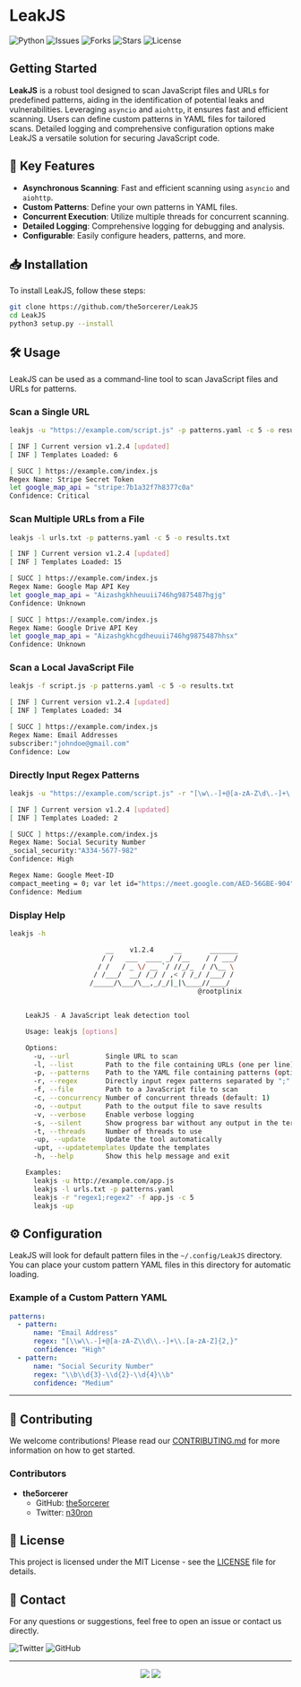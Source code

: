 
# LeakJS

![Python](https://img.shields.io/badge/python-3.6%2B-blue) ![Issues](https://img.shields.io/github/issues/the5orcerer/LeakJS) ![Forks](https://img.shields.io/github/forks/the5orcerer/LeakJS) ![Stars](https://img.shields.io/github/stars/the5orcerer/LeakJS) ![License](https://img.shields.io/github/license/the5orcerer/LeakJS)

## Getting Started

**LeakJS** is a robust tool designed to scan JavaScript files and URLs for predefined patterns, aiding in the identification of potential leaks and vulnerabilities. Leveraging `asyncio` and `aiohttp`, it ensures fast and efficient scanning. Users can define custom patterns in YAML files for tailored scans. Detailed logging and comprehensive configuration options make LeakJS a versatile solution for securing JavaScript code.

## 🚀 Key Features

- **Asynchronous Scanning**: Fast and efficient scanning using `asyncio` and `aiohttp`.
- **Custom Patterns**: Define your own patterns in YAML files.
- **Concurrent Execution**: Utilize multiple threads for concurrent scanning.
- **Detailed Logging**: Comprehensive logging for debugging and analysis.
- **Configurable**: Easily configure headers, patterns, and more.
## 📥 Installation

To install LeakJS, follow these steps:

```bash
git clone https://github.com/the5orcerer/LeakJS
cd LeakJS
python3 setup.py --install
```

## 🛠️ Usage

LeakJS can be used as a command-line tool to scan JavaScript files and URLs for patterns.

### Scan a Single URL

```bash
leakjs -u "https://example.com/script.js" -p patterns.yaml -c 5 -o results.txt

[ INF ] Current version v1.2.4 [updated]
[ INF ] Templates Loaded: 6

[ SUCC ] https://example.com/index.js
Regex Name: Stripe Secret Token
let google_map_api = "stripe:7b1a32f7h8377c0a"
Confidence: Critical
```

### Scan Multiple URLs from a File

```bash
leakjs -l urls.txt -p patterns.yaml -c 5 -o results.txt

[ INF ] Current version v1.2.4 [updated]
[ INF ] Templates Loaded: 15

[ SUCC ] https://example.com/index.js
Regex Name: Google Map API Key
let google_map_api = "Aizashgkhheuuii746hg9875487hgjg"
Confidence: Unknown

[ SUCC ] https://example.com/index.js
Regex Name: Google Drive API Key
let google_map_api = "Aizashgkhcgdheuuii746hg9875487hhsx"
Confidence: Unknown
```

### Scan a Local JavaScript File

```bash
leakjs -f script.js -p patterns.yaml -c 5 -o results.txt

[ INF ] Current version v1.2.4 [updated]
[ INF ] Templates Loaded: 34

[ SUCC ] https://example.com/index.js
Regex Name: Email Addresses
subscriber:"johndoe@gmail.com"
Confidence: Low
```

### Directly Input Regex Patterns
```bash
leakjs -u "https://example.com/script.js" -r "[\w\.-]+@[a-zA-Z\d\.-]+\.[a-zA-Z]{2,};\b\d{3}-\d{2}-\d{4}\b" -c 5 -o results.txt

[ INF ] Current version v1.2.4 [updated]
[ INF ] Templates Loaded: 2

[ SUCC ] https://example.com/index.js
Regex Name: Social Security Number
_social_security:"A334-5677-982"
Confidence: High

Regex Name: Google Meet-ID
compact_meeting = 0; var let id="https://meet.google.com/AED-56GBE-904"
Confidence: Medium
```

### Display Help

```bash
leakjs -h

                        __    v1.2.4     __       _______
                       / /   ___  ____ _/ /__    / / ___/
                      / /   / _ \/ __ `/ //_/_  / /\__ \
                     / /___/  __/ /_/ / ,< / /_/ /___/ /
                    /_____/\___/\__,_/_/|_|\____//____/
                                               @rootplinix


    LeakJS - A JavaScript leak detection tool

    Usage: leakjs [options]

    Options:
      -u, --url         Single URL to scan
      -l, --list        Path to the file containing URLs (one per line)
      -p, --patterns    Path to the YAML file containing patterns (optional)
      -r, --regex       Directly input regex patterns separated by ";"
      -f, --file        Path to a JavaScript file to scan
      -c, --concurrency Number of concurrent threads (default: 1)
      -o, --output      Path to the output file to save results
      -v, --verbose     Enable verbose logging
      -s, --silent      Show progress bar without any output in the terminal
      -t, --threads     Number of threads to use
      -up, --update     Update the tool automatically
      -upt, --updatetemplates Update the templates
      -h, --help        Show this help message and exit

    Examples:
      leakjs -u http://example.com/app.js
      leakjs -l urls.txt -p patterns.yaml
      leakjs -r "regex1;regex2" -f app.js -c 5
      leakjs -up
```

## ⚙️ Configuration

LeakJS will look for default pattern files in the `~/.config/LeakJS` directory. You can place your custom pattern YAML files in this directory for automatic loading.

### Example of a Custom Pattern YAML

```yaml
patterns:
  - pattern:
      name: "Email Address"
      regex: "[\\w\\.-]+@[a-zA-Z\\d\\.-]+\\.[a-zA-Z]{2,}"
      confidence: "High"
  - pattern:
      name: "Social Security Number"
      regex: "\\b\\d{3}-\\d{2}-\\d{4}\\b"
      confidence: "Medium"
```

---

## 🤝 Contributing

We welcome contributions! Please read our [CONTRIBUTING.md](https://github.com/the5orcerer/LeakJS/blob/main/CONTRIBUTING.md) for more information on how to get started.

### Contributors

- **the5orcerer**
  - GitHub: [the5orcerer](https://github.com/the5orcerer)
  - Twitter: [n30ron](https://twitter.com/n30ron)

## 📜 License

This project is licensed under the MIT License - see the [LICENSE](https://github.com/the5orcerer/LeakJS/blob/main/LICENSE) file for details.

## 📧 Contact

For any questions or suggestions, feel free to open an issue or contact us directly.

![Twitter](https://img.shields.io/twitter/follow/n30ron?style=social) ![GitHub](https://img.shields.io/github/followers/the5orcerer?style=social)

---

<p align="center">
  <img src="https://forthebadge.com/images/badges/made-with-python.svg">
  <img src="https://forthebadge.com/images/badges/built-with-love.svg">
</p>
